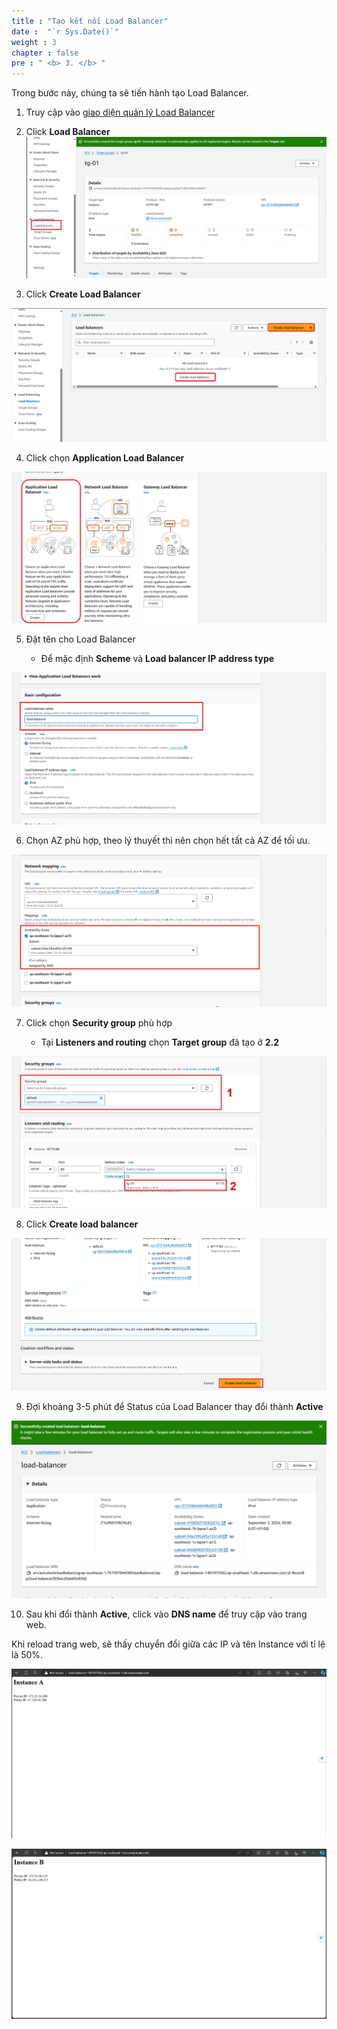 ```yaml
---
title : "Tạo kết nối Load Balancer"
date :  "`r Sys.Date()`" 
weight : 3 
chapter : false
pre : " <b> 3. </b> "
---
```


Trong bước này, chúng ta sẽ tiến hành tạo Load Balancer.

1. Truy cập vào [giao diện quản lý Load Balancer](https://ap-southeast-1.console.aws.amazon.com/ec2/home?region=ap-southeast-1#LoadBalancers:)
2. Click **Load Balancer**
![create-lb](/images/3.loadbalancer/08.png)

3. Click **Create Load Balancer**

![create-lb](/images/3.loadbalancer/09.png)

4. Click chọn **Application Load Balancer**

![create-lb](/images/3.loadbalancer/10.png)

5. Đặt tên cho Load Balancer

    - Để mặc định **Scheme** và **Load balancer IP address type**

![create-lb](/images/3.loadbalancer/11.png)

6. Chọn AZ phù hợp, theo lý thuyết thì nên chọn hết tất cả AZ để tối ưu.

![create-lb](/images/3.loadbalancer/12.png)

7. Click chọn **Security group** phù hợp

    - Tại **Listeners and routing** chọn **Target group** đã tạo ở **2.2**

![create-lb](/images/3.loadbalancer/13.png)

8. Click **Create load balancer**

![create-lb](/images/3.loadbalancer/14.png)

9. Đợi khoảng 3-5 phút để Status của Load Balancer thay đổi thành **Active**

![create-lb](/images/3.loadbalancer/15.png)

10. Sau khi đổi thành **Active**, click vào **DNS name** để truy cập vào trang web.

Khi reload trang web, sẽ thấy chuyển đổi giữa các IP và tên Instance với tỉ lệ là 50%.

![create-lb](/images/3.loadbalancer/16.png)

![create-lb](/images/3.loadbalancer/17.png)


